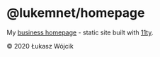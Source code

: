 # @lukemnet/homepage

My [business homepage](https://www.lukem.net) - static site built with [11ty](https://www.11ty.dev/).

© 2020 Łukasz Wójcik
